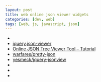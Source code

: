 ```yaml
---
layout: post
title: web online json viewer widgets
categories: [dev, web]
tags: [web, js, javascript, json]
---
```


* []()
* [jquery.json-viewer](https://github.com/abodelot/jquery.json-viewer)
* [Online JSON Tree Viewer Tool – Tutorial](https://www.sitepoint.com/online-json-tree-viewer/)
* [warfares/pretty-json](https://github.com/warfares/pretty-json)
* [yesmeck/jquery-jsonview](https://github.com/yesmeck/jquery-jsonview)
* []()
* []()
* []()

